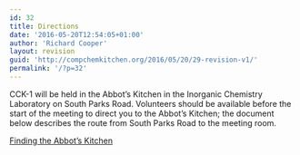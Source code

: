 ```yaml
---
id: 32
title: Directions
date: '2016-05-20T12:54:05+01:00'
author: 'Richard Cooper'
layout: revision
guid: 'http://compchemkitchen.org/2016/05/20/29-revision-v1/'
permalink: '/?p=32'
---
```


CCK-1 will be held in the Abbot’s Kitchen in the Inorganic Chemistry Laboratory on South Parks Road. Volunteers should be available before the start of the meeting to direct you to the Abbot’s Kitchen; the document below describes the route from South Parks Road to the meeting room.

[Finding the Abbot’s Kitchen](http://compchemkitchen.org/wp-content/uploads/2016/05/Finding-the-Abbot.pdf)